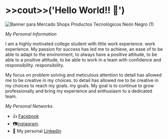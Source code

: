 # >>cout>>('Hello World!! 👋')
![Banner para Mercado Shops Productos Tecnológicos Neón Negro (1)](https://github.com/xaiertejada/xaiertejada/assets/148936952/bf6a52c4-0a85-42cf-be3b-dec5c6dfa492)

*My Personal Information*

I am a highly motivated college student with little work experience.
work experience. My passion for success has led me to achieve, an ease of
to be able to adapt to the environment, to always have a positive attitude, to be able to
a positive attitude, to be able to work in a team with confidence and responsibility.
responsibility.

My focus on problem solving and meticulous attention to detail has allowed me to be creative in my choices.
to detail has allowed me to be creative in my choices to reach my goals.
my goals. My goal is to continue to grow professionally and
bring my experience and enthusiasm to a dedicated team.

*My Personal Networks*

- 👍 [Facebook](https://www.facebook.com/alexis.tejada.900/)
- 📷[Instagram](https://www.instagram.com/alexis_16t/).
- 💼 My personal [Linkedin](https://www.linkedin.com/in/alexis-xaier-aarón-tejada-chung-39095120b/)

